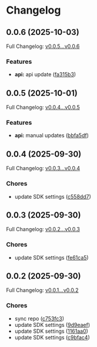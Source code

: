 # Changelog

## 0.0.6 (2025-10-03)

Full Changelog: [v0.0.5...v0.0.6](https://github.com/tembo/sdk/compare/v0.0.5...v0.0.6)

### Features

* **api:** api update ([fa315b3](https://github.com/tembo/sdk/commit/fa315b373d3a90a0de18155fbd34736399fa1799))

## 0.0.5 (2025-10-01)

Full Changelog: [v0.0.4...v0.0.5](https://github.com/tembo/sdk/compare/v0.0.4...v0.0.5)

### Features

* **api:** manual updates ([bbfa5df](https://github.com/tembo/sdk/commit/bbfa5dfdbee0db3724ccc6083778a163bcbe4056))

## 0.0.4 (2025-09-30)

Full Changelog: [v0.0.3...v0.0.4](https://github.com/tembo/sdk/compare/v0.0.3...v0.0.4)

### Chores

* update SDK settings ([c558dd7](https://github.com/tembo/sdk/commit/c558dd7e3afc6411dc0a0feb8e07fab13863f51c))

## 0.0.3 (2025-09-30)

Full Changelog: [v0.0.2...v0.0.3](https://github.com/tembo/sdk/compare/v0.0.2...v0.0.3)

### Chores

* update SDK settings ([fe61ca5](https://github.com/tembo/sdk/commit/fe61ca5acc022810ed83f4050c36b65f6d1d334e))

## 0.0.2 (2025-09-30)

Full Changelog: [v0.0.1...v0.0.2](https://github.com/tembo/sdk/compare/v0.0.1...v0.0.2)

### Chores

* sync repo ([c753fc3](https://github.com/tembo/sdk/commit/c753fc351a61b38361030eb089c932da8e49126d))
* update SDK settings ([9d9eaef](https://github.com/tembo/sdk/commit/9d9eaef2160c9636d5c2830697bf4064127fb09b))
* update SDK settings ([1161aa0](https://github.com/tembo/sdk/commit/1161aa0a796625716b3df1737e01f267e429c31c))
* update SDK settings ([c9bfac4](https://github.com/tembo/sdk/commit/c9bfac477594e7c0f684379a4abecb49be6e2850))
